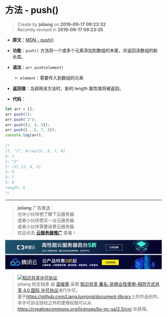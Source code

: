 方法 - push()
===

> Create by **jsliang** on **2019-09-17 09:23:32**  
> Recently revised in **2019-09-17 09:23:35**

* **原文**：[MDN - push()](https://developer.mozilla.org/zh-CN/docs/Web/JavaScript/Reference/Global_Objects/Array/push)

* **功能**：`push()` 方法将一个或多个元素添加到数组的末尾，并返回该数组的新长度。

* **语法**：`arr.push(element)`
  * `element`：需要传入到数组的元素

* **返回值**：当调用该方法时，新的 length 属性值将被返回。

* **代码**：

```js
let arr = [];
arr.push(1);
arr.push('2');
arr.push([3, 4, 5]);
arr.push([...6, 7, 8]);
console.log(arr);

/*
[1, "2", Array(3), 6, 7, 8]
0: 1
1: "2"
2: (3) [3, 4, 5]
3: 6
4: 7
5: 8
length: 6
*/
```

---

> **jsliang** 广告推送：  
> 也许小伙伴想了解下云服务器  
> 或者小伙伴想买一台云服务器  
> 或者小伙伴需要续费云服务器  
> 欢迎点击 **[云服务器推广](https://github.com/LiangJunrong/document-library/blob/master/other-library/Monologue/%E7%A8%B3%E9%A3%9F%E8%89%B0%E9%9A%BE.md)** 查看！

[![图](../../../../public-repertory/img/z-small-seek-ali-3.jpg)](https://promotion.aliyun.com/ntms/act/qwbk.html?userCode=w7hismrh)
[![图](../../../../public-repertory/img/z-small-seek-tencent-2.jpg)](https://cloud.tencent.com/redirect.php?redirect=1014&cps_key=49f647c99fce1a9f0b4e1eeb1be484c9&from=console)

> <a rel="license" href="http://creativecommons.org/licenses/by-nc-sa/4.0/"><img alt="知识共享许可协议" style="border-width:0" src="https://i.creativecommons.org/l/by-nc-sa/4.0/88x31.png" /></a><br /><span xmlns:dct="http://purl.org/dc/terms/" property="dct:title">jsliang 的文档库</span> 由 <a xmlns:cc="http://creativecommons.org/ns#" href="https://github.com/LiangJunrong/document-library" property="cc:attributionName" rel="cc:attributionURL">梁峻荣</a> 采用 <a rel="license" href="http://creativecommons.org/licenses/by-nc-sa/4.0/">知识共享 署名-非商业性使用-相同方式共享 4.0 国际 许可协议</a>进行许可。<br />基于<a xmlns:dct="http://purl.org/dc/terms/" href="https://github.com/LiangJunrong/document-library" rel="dct:source">https://github.com/LiangJunrong/document-library</a>上的作品创作。<br />本许可协议授权之外的使用权限可以从 <a xmlns:cc="http://creativecommons.org/ns#" href="https://creativecommons.org/licenses/by-nc-sa/2.5/cn/" rel="cc:morePermissions">https://creativecommons.org/licenses/by-nc-sa/2.5/cn/</a> 处获得。